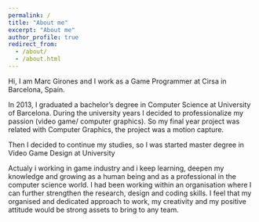 ```yaml
---
permalink: /
title: "About me"
excerpt: "About me"
author_profile: true
redirect_from: 
  - /about/
  - /about.html
---
```



Hi, I am Marc Girones and I work as a Game Programmer at Cirsa in Barcelona, Spain. 

In 2013, I graduated a bachelor’s degree in Computer Science at University of Barcelona. During the university years I decided to professionalize my passion (video game/ computer graphics). So my final year project was related with Computer Graphics, the project was a motion capture. 

Then I decided to continue my studies, so I was started master degree in Video Game Design at University 


Actualy i working in game industry and i keep learning, deepen my knowledge and growing as a human being and as a professional in the computer science world. I had been working within an organisation where I can further strengthen the research, design and coding skills. I feel that my organised and dedicated approach to work, my creativity and my positive attitude would be strong assets to bring to any team.


